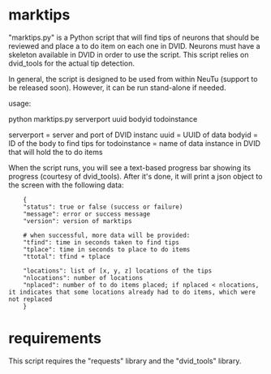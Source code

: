 # marktips

"marktips.py" is a Python script that will find tips of neurons that should be reviewed and place a to do item on each one in DVID. Neurons must have a skeleton available in DVID in order to use the script. This script relies on dvid_tools for the actual tip detection.

In general, the script is designed to be used from within NeuTu (support to be released soon). However, it can be run stand-alone if needed.

usage:

python marktips.py serverport uuid bodyid todoinstance

serverport = server and port of DVID instanc
uuid = UUID of data
bodyid = ID of the body to find tips for
todoinstance = name of data instance in DVID that will hold the to do items

When the script runs, you will see a text-based progress bar showing its progress (courtesy of dvid_tools). After it's done, it will print a json object to the screen with the following data:

```
    {
    "status": true or false (success or failure)
    "message": error or success message
    "version": version of marktips 

    # when successful, more data will be provided:
    "tfind": time in seconds taken to find tips
    "tplace": time in seconds to place to do items
    "ttotal": tfind + tplace

    "locations": list of [x, y, z] locations of the tips
    "nlocations": number of locations
    "nplaced": number of to do items placed; if nplaced < nlocations, it indicates that some locations already had to do items, which were not replaced
    }
```

# requirements

This script requires the "requests" library and the "dvid_tools" library.